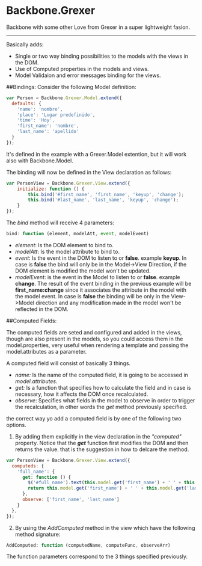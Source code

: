 Backbone.Grexer
===============
Backbone with some other Love from Grexer in a super lightweight fasion.
___________________

Basically adds:
- Single or two way binding possibilities to the models with the views in the DOM.
- Use of Computed properties in the models and views.
- Model Validaion and error messages binding for the views.

##Bindings:
Consider the following Model definition:
```javascript
var Person = Backbone.Grexer.Model.extend({
  defaults: {
    'name': 'nombre',
    'place': 'Lugar predefinido',
    'time': 'Hoy',
    'first_name': 'nombre',
    'last_name': 'apellido'
  }
});
```
It's defined in the example with a Grexer.Model extention, but it will work also with Backbone.Model.

The binding will now be defined in the View declaration as follows:

```javascript
var PersonView = Backbone.Grexer.View.extend({
    initialize: function () {
        this.bind('#first_name', 'first_name', 'keyup', 'change');
        this.bind('#last_name', 'last_name', 'keyup', 'change');
    }
});
```
The _bind_ method will receive 4 parameters:
```javascript
bind: function (element, modelAtt, event, modelEvent)
```
- _element_: Is the DOM element to bind to.
- _modelAtt_: Is the model attribute to bind to.
- _event_: Is the event in the DOM to listen to or __false__. example __keyup__. In case is __false__ the bind will only be in the Model->View Direction, if the DOM element is modified the model won't be updated.
- _modelEvent_: is the event in the Model to listen to or __false__. example __change__. The result of the event binding in the previous example will be __first_name:change__ since it associates the attribute in the model with the model event. In case is __false__ the binding will be only in the View->Model direction and any modification made in the model won't be reflected in the DOM.


##Computed Fields:

The computed fields are seted and configured and added in the views, though are also present in the models, so you could access them in the model.properties, very useful when rendering a template and passing the model.attributes as a parameter.

A computed field will consist of basically 3 things.
- _name:_ Is the name of the computed field, it is going to be accessed in _model.attributes_.
- _get:_ Is a function that specifies how to calculate the field and in case is necessary, how it affects the DOM once recalculated.
- _observe_: Specifies what fields in the model to observe in order to trigger the recalculation, in other words the _get_ method previously specified. 

the correct way yo add a computed field is by one of the following two options.

1. By adding them explicitly in the view declaration in the *"computed"* property. Notice that the _**get**_ function first modifies the DOM and then returns the value. that is the suggestion in how to delcare the method.

```javascript
var PersonView = Backbone.Grexer.View.extend({
  computeds: {
    'full_name': {
      get: function () {
        $('#full_name').text(this.model.get('first_name') + ' ' + this.model.get('last_name'));
        return this.model.get('first_name') + ' ' + this.model.get('last_name');
      },
      observe: ['first_name', 'last_name']
    }
  },    
});
```

2. By using the _AddComputed_ method in the view which have the following method signature:
```javascript
AddComputed: function (computedName, computeFunc, observeArr)
```
The function parameters correspond to the 3 things specified previously.


